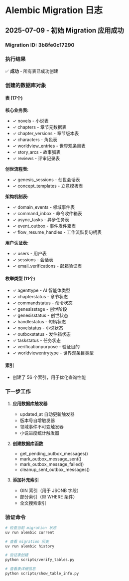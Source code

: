 # Alembic Migration 日志

## 2025-07-09 - 初始 Migration 应用成功

### Migration ID: 3b8fe0c17290

### 执行结果
✅ **成功** - 所有表已成功创建

### 创建的数据库对象

#### 表 (17个)
**核心业务表:**
- ✓ novels - 小说表
- ✓ chapters - 章节元数据表  
- ✓ chapter_versions - 章节版本表
- ✓ characters - 角色表
- ✓ worldview_entries - 世界观条目表
- ✓ story_arcs - 故事弧表
- ✓ reviews - 评审记录表

**创世流程表:**
- ✓ genesis_sessions - 创世会话表
- ✓ concept_templates - 立意模板表

**架构机制表:**
- ✓ domain_events - 领域事件表
- ✓ command_inbox - 命令收件箱表
- ✓ async_tasks - 异步任务表
- ✓ event_outbox - 事件发件箱表
- ✓ flow_resume_handles - 工作流恢复句柄表

**用户认证表:**
- ✓ users - 用户表
- ✓ sessions - 会话表
- ✓ email_verifications - 邮箱验证表

#### 枚举类型 (11个)
- ✓ agenttype - AI 智能体类型
- ✓ chapterstatus - 章节状态
- ✓ commandstatus - 命令状态
- ✓ genesisstage - 创世阶段
- ✓ genesisstatus - 创世状态
- ✓ handlestatus - 句柄状态
- ✓ novelstatus - 小说状态
- ✓ outboxstatus - 发件箱状态
- ✓ taskstatus - 任务状态
- ✓ verificationpurpose - 验证目的
- ✓ worldviewentrytype - 世界观条目类型

#### 索引
- 创建了 56 个索引，用于优化查询性能

### 下一步工作

1. **应用数据库触发器**
   - updated_at 自动更新触发器
   - 版本号自增触发器
   - 领域事件不可变触发器
   - 小说进度统计触发器

2. **创建数据库函数**
   - get_pending_outbox_messages()
   - mark_outbox_message_sent()
   - mark_outbox_message_failed()
   - cleanup_sent_outbox_messages()

3. **添加补充索引**
   - GIN 索引（用于 JSONB 字段）
   - 部分索引（带 WHERE 条件）
   - 全文搜索索引

### 验证命令

```bash
# 检查当前 migration 状态
uv run alembic current

# 查看 migration 历史
uv run alembic history

# 验证表创建
python scripts/verify_tables.py

# 查看表详细信息
python scripts/show_table_info.py
```